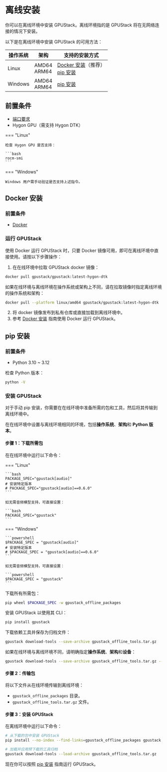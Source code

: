# 离线安装

你可以在离线环境中安装 GPUStack。离线环境指的是 GPUStack 将在无网络连接的情况下安装。

以下是在离线环境中安装 GPUStack 的可用方法：

| 操作系统 | 架构           | 支持的安装方式                                                                                                                         |
| -------- | -------------- | ------------------------------------------------------------------------------------------------------------------------------------ |
| Linux    | AMD64<br>ARM64 | [Docker 安装](#docker-安装)（推荐）<br>[pip 安装](#pip-安装)           |
| Windows  | AMD64<br>ARM64 | [pip 安装](#pip-安装)                                                 |

## 前置条件

- [端口要求](../installation-requirements.md#端口要求)
- Hygon GPU（需支持 Hygon DTK）

=== "Linux"

    检查 Hygon GPU 是否支持：

    ```bash
    rocm-smi
    ```

=== "Windows"

    Windows 用户需手动验证是否支持上述指令。

## Docker 安装

### 前置条件

- [Docker](https://docs.docker.com/engine/install/)

### 运行 GPUStack

使用 Docker 运行 GPUStack 时，只要 Docker 镜像可用，即可在离线环境中直接使用。请按以下步骤操作：

1. 在在线环境中拉取 GPUStack docker 镜像：

```bash
docker pull gpustack/gpustack:latest-hygon-dtk
```

如果在线环境与离线环境在操作系统或架构上不同，请在拉取镜像时指定离线环境的操作系统和架构：

```bash
docker pull --platform linux/amd64 gpustack/gpustack:latest-hygon-dtk
```

2. 将 docker 镜像发布到私有仓库或直接加载到离线环境中。
3. 参考 [Docker 安装](./online-installation.md#docker-安装) 指南使用 Docker 运行 GPUStack。

## pip 安装

### 前置条件

- Python 3.10 ~ 3.12

检查 Python 版本：

```bash
python -V
```

### 安装 GPUStack

对于手动 pip 安装，你需要在在线环境中准备所需的包和工具，然后将其传输到离线环境中。

在在线环境中设置与离线环境相同的环境，包括**操作系统**、**架构**和 **Python 版本**。

#### 步骤 1：下载所需包

在在线环境中运行以下命令：

=== "Linux"

    ```bash
    PACKAGE_SPEC="gpustack[audio]"
    # 安装特定版本
    # PACKAGE_SPEC="gpustack[audio]==0.6.0"
    ```

    如无需音频模型支持，可直接设置：

    ```bash
    PACKAGE_SPEC="gpustack"
    ```

=== "Windows"

    ```powershell
    $PACKAGE_SPEC = "gpustack[audio]"
    # 安装特定版本
    # $PACKAGE_SPEC = "gpustack[audio]==0.6.0"
    ```

    如无需音频模型支持，可直接设置：

    ```powershell
    $PACKAGE_SPEC = "gpustack"
    ```

下载所有所需包：

```bash
pip wheel $PACKAGE_SPEC -w gpustack_offline_packages
```

安装 GPUStack 以使用其 CLI：

```bash
pip install gpustack
```

下载依赖工具并保存为归档文件：

```bash
gpustack download-tools --save-archive gpustack_offline_tools.tar.gz
```

如果在线环境与离线环境不同，请明确指定**操作系统**、**架构**和**设备**：

```bash
gpustack download-tools --save-archive gpustack_offline_tools.tar.gz --system linux --arch amd64 --device hygon-dtk
```

#### 步骤 2：传输包

将以下文件从在线环境传输到离线环境：

- `gpustack_offline_packages` 目录。
- `gpustack_offline_tools.tar.gz` 文件。

#### 步骤 3：安装 GPUStack

在离线环境中运行以下命令：

```bash
# 从下载的包中安装 GPUStack
pip install --no-index --find-links=gpustack_offline_packages gpustack

# 加载并应用预下载的工具归档
gpustack download-tools --load-archive gpustack_offline_tools.tar.gz
```

现在你可以按照 [pip 安装](online-installation.md#pip-安装) 指南运行 GPUStack。 